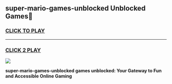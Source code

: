 
## super-mario-games-unblocked Unblocked Games👋
<h3>
<a href="https://news.freeplayer.one?title=super-mario-games-unblocked&ref=16F">CLICK TO PLAY</a></h3>
<hr>

<h3>
<a href="https://news.freeplayer.one?title=super-mario-games-unblocked&ref=16F">CLICK 2 PLAY</a>
  
</h3>

<a href="https://news.freeplayer.one?title=super-mario-games-unblocked&ref=16F/"><img src="https://clearcache.store/games.png"></a>


**super-mario-games-unblocked games unblocked: Your Gateway to Fun and Accessible Online Gaming**
